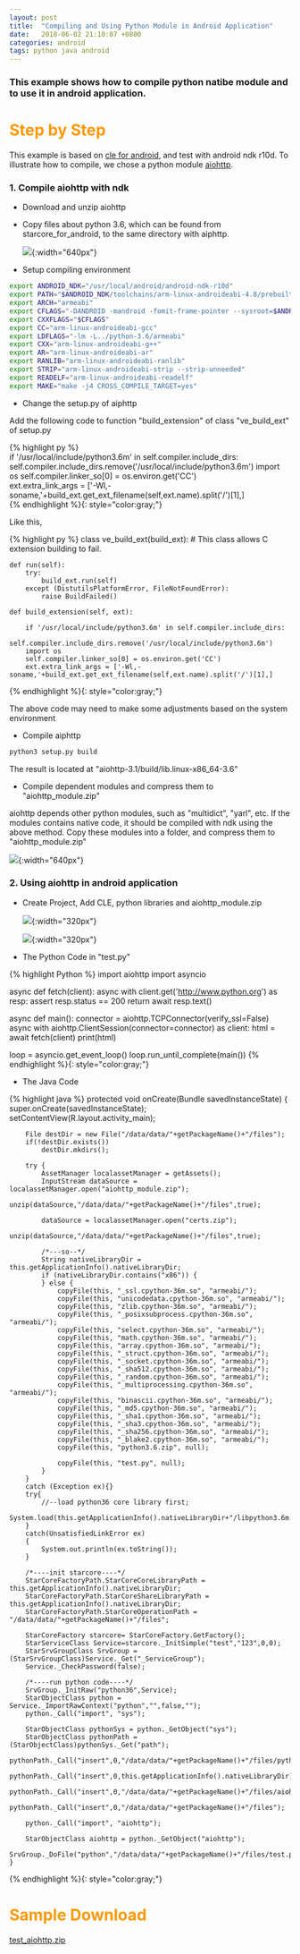 ```yaml
---
layout: post
title:  "Compiling and Using Python Module in Android Application"
date:   2018-06-02 21:10:07 +0800
categories: android
tags: python java android
---
```


### This example shows how to compile python natibe module and to use it in android application.

<h1 align = "left"><font color="#FF9900">Step by Step</font></h1>

This example is based on [cle for android](https://github.com/srplab/starcore_for_android), and test with android ndk r10d.
To illustrate how to compile, we chose a python module [aiohttp](https://github.com/aio-libs/aiohttp).


### 1. Compile aiohttp with ndk

* Download and unzip aiohttp

* Copy files about python 3.6, which can be found from starcore_for_android, to the same directory with aiphttp.

  ![](/images/compiling_and_using_python_module_in_android_pci1.png){:width="640px"}

* Setup compiling environment

```sh
export ANDROID_NDK="/usr/local/android/android-ndk-r10d"
export PATH="$ANDROID_NDK/toolchains/arm-linux-androideabi-4.8/prebuilt/linux-x86_64/bin/:$ANDROID_NDK:$ANDROID_NDK/tools:/usr/local/bin:/usr/bin:/bin:$PATH"
export ARCH="armeabi"
export CFLAGS="-DANDROID -mandroid -fomit-frame-pointer --sysroot=$ANDROID_NDK/platforms/android-9/arch-arm -I../python-3.6/armeabi/include/python3.6m"
export CXXFLAGS="$CFLAGS"
export CC="arm-linux-androideabi-gcc"
export LDFLAGS="-lm -L../python-3.6/armeabi"
export CXX="arm-linux-androideabi-g++"
export AR="arm-linux-androideabi-ar"
export RANLIB="arm-linux-androideabi-ranlib"
export STRIP="arm-linux-androideabi-strip --strip-unneeded"
export READELF="arm-linux-androideabi-readelf"
export MAKE="make -j4 CROSS_COMPILE_TARGET=yes"
```

* Change the setup.py of aiphttp

Add the following code to function "build_extension" of class "ve_build_ext" of setup.py

  {% highlight py %}   
        if '/usr/local/include/python3.6m' in self.compiler.include_dirs:
            self.compiler.include_dirs.remove('/usr/local/include/python3.6m')
        import os
        self.compiler.linker_so[0] = os.environ.get('CC')  
        ext.extra_link_args = ['-Wl,-soname,'+build_ext.get_ext_filename(self,ext.name).split('/')[1],]        
  {% endhighlight %}{: style="color:gray;"}

Like this,

  {% highlight py %}
class ve_build_ext(build_ext):
    # This class allows C extension building to fail.

    def run(self):   
        try:
            build_ext.run(self)
        except (DistutilsPlatformError, FileNotFoundError):
            raise BuildFailed()

    def build_extension(self, ext):  
    
        if '/usr/local/include/python3.6m' in self.compiler.include_dirs:
            self.compiler.include_dirs.remove('/usr/local/include/python3.6m')
        import os
        self.compiler.linker_so[0] = os.environ.get('CC')  
        ext.extra_link_args = ['-Wl,-soname,'+build_ext.get_ext_filename(self,ext.name).split('/')[1],]
        
  {% endhighlight %}{: style="color:gray;"}
  
The above code may need to make some adjustments based on the system environment    
  
* Compile aiphttp

```sh
python3 setup.py build
```

The result is located at "aiohttp-3.1/build/lib.linux-x86_64-3.6" 

* Compile dependent modules and compress them to "aiohttp_module.zip"

aiohttp depends other python modules, such as "multidict", "yarl", etc. If the modules contains native code, it should be compiled with ndk using the above method.
Copy these modules into a folder, and compress them to "aiohttp_module.zip"

![](/images/compiling_and_using_python_module_in_android_pci2.png){:width="640px"}

### 2. Using aiohttp in android application

* Create Project, Add CLE, python libraries and aiohttp_module.zip

  ![](/images/compiling_and_using_python_module_in_android_pci3.png){:width="320px"}
  
  ![](/images/compiling_and_using_python_module_in_android_pci4.png){:width="320px"}
  
* The Python Code in "test.py"

{% highlight Python %}
import aiohttp
import asyncio

async def fetch(client):
    async with client.get('http://www.python.org') as resp:
        assert resp.status == 200
        return await resp.text()


async def main():
    connector = aiohttp.TCPConnector(verify_ssl=False)
    async with aiohttp.ClientSession(connector=connector) as client:
        html = await fetch(client)
        print(html)

loop = asyncio.get_event_loop()
loop.run_until_complete(main())
{% endhighlight %}{: style="color:gray;"}  
  
* The Java Code  

{% highlight java %}
    protected void onCreate(Bundle savedInstanceState) {
        super.onCreate(savedInstanceState);
        setContentView(R.layout.activity_main);

        File destDir = new File("/data/data/"+getPackageName()+"/files");
        if(!destDir.exists())
            destDir.mkdirs();

        try {
            AssetManager localassetManager = getAssets();
            InputStream dataSource = localassetManager.open("aiohttp_module.zip");
            unzip(dataSource,"/data/data/"+getPackageName()+"/files",true);

            dataSource = localassetManager.open("certs.zip");
            unzip(dataSource,"/data/data/"+getPackageName()+"/files",true);

            /*---so--*/
            String nativeLibraryDir = this.getApplicationInfo().nativeLibraryDir;
            if (nativeLibraryDir.contains("x86")) {
            } else {
                copyFile(this, "_ssl.cpython-36m.so", "armeabi/");
                copyFile(this, "unicodedata.cpython-36m.so", "armeabi/");
                copyFile(this, "zlib.cpython-36m.so", "armeabi/");
                copyFile(this, "_posixsubprocess.cpython-36m.so", "armeabi/");
                copyFile(this, "select.cpython-36m.so", "armeabi/");
                copyFile(this, "math.cpython-36m.so", "armeabi/");
                copyFile(this, "array.cpython-36m.so", "armeabi/");
                copyFile(this, "_struct.cpython-36m.so", "armeabi/");
                copyFile(this, "_socket.cpython-36m.so", "armeabi/");
                copyFile(this, "_sha512.cpython-36m.so", "armeabi/");
                copyFile(this, "_random.cpython-36m.so", "armeabi/");
                copyFile(this, "_multiprocessing.cpython-36m.so", "armeabi/");
                copyFile(this, "binascii.cpython-36m.so", "armeabi/");
                copyFile(this, "_md5.cpython-36m.so", "armeabi/");
                copyFile(this, "_sha1.cpython-36m.so", "armeabi/");
                copyFile(this, "_sha3.cpython-36m.so", "armeabi/");
                copyFile(this, "_sha256.cpython-36m.so", "armeabi/");
                copyFile(this, "_blake2.cpython-36m.so", "armeabi/");
                copyFile(this, "python3.6.zip", null);

                copyFile(this, "test.py", null);
            }
        }
        catch (Exception ex){}
        try{
            //--load python36 core library first;
            System.load(this.getApplicationInfo().nativeLibraryDir+"/libpython3.6m.so");
        }
        catch(UnsatisfiedLinkError ex)
        {
            System.out.println(ex.toString());
        }

        /*----init starcore----*/
        StarCoreFactoryPath.StarCoreCoreLibraryPath = this.getApplicationInfo().nativeLibraryDir;
        StarCoreFactoryPath.StarCoreShareLibraryPath = this.getApplicationInfo().nativeLibraryDir;
        StarCoreFactoryPath.StarCoreOperationPath = "/data/data/"+getPackageName()+"/files";

        StarCoreFactory starcore= StarCoreFactory.GetFactory();
        StarServiceClass Service=starcore._InitSimple("test","123",0,0);
        StarSrvGroupClass SrvGroup = (StarSrvGroupClass)Service._Get("_ServiceGroup");
        Service._CheckPassword(false);

        /*----run python code----*/
        SrvGroup._InitRaw("python36",Service);
        StarObjectClass python = Service._ImportRawContext("python","",false,"");
        python._Call("import", "sys");

        StarObjectClass pythonSys = python._GetObject("sys");
        StarObjectClass pythonPath = (StarObjectClass)pythonSys._Get("path");
        pythonPath._Call("insert",0,"/data/data/"+getPackageName()+"/files/python3.6.zip");
        pythonPath._Call("insert",0,this.getApplicationInfo().nativeLibraryDir);
        pythonPath._Call("insert",0,"/data/data/"+getPackageName()+"/files/aiohttp_module");
        pythonPath._Call("insert",0,"/data/data/"+getPackageName()+"/files");

        python._Call("import", "aiohttp");

        StarObjectClass aiohttp = python._GetObject("aiohttp");
        SrvGroup._DoFile("python","/data/data/"+getPackageName()+"/files/test.py");
    }
{% endhighlight %}{: style="color:gray;"}

<h1 align = "left"><font color="#FF9900">Sample Download</font></h1>

[test_aiohttp.zip](/datas/test_aiohttp.zip  "test_aiohttp")


